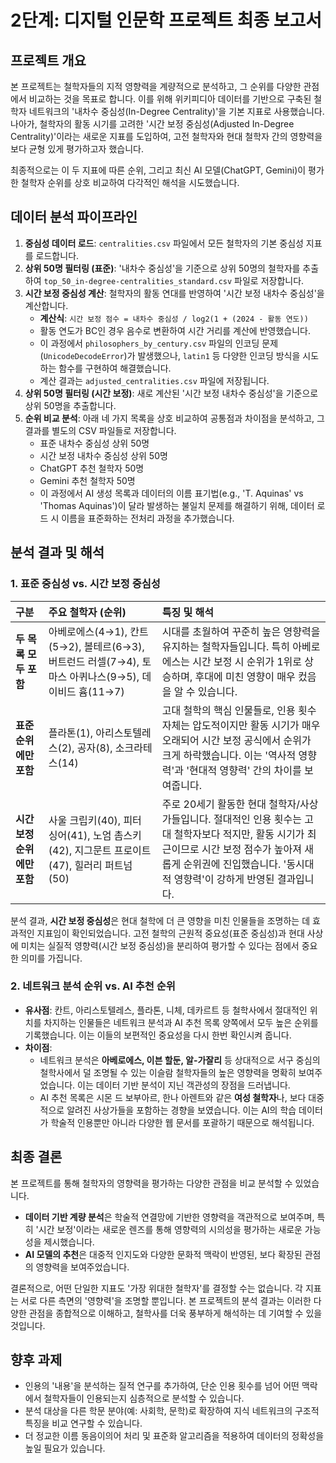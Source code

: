 # 2단계: 디지털 인문학 프로젝트 최종 보고서

## 프로젝트 개요

본 프로젝트는 철학자들의 지적 영향력을 계량적으로 분석하고, 그 순위를 다양한 관점에서 비교하는 것을 목표로 합니다. 이를 위해 위키피디아 데이터를 기반으로 구축된 철학자 네트워크의 '내차수 중심성(In-Degree Centrality)'을 기본 지표로 사용했습니다. 나아가, 철학자의 활동 시기를 고려한 '시간 보정 중심성(Adjusted In-Degree Centrality)'이라는 새로운 지표를 도입하여, 고전 철학자와 현대 철학자 간의 영향력을 보다 균형 있게 평가하고자 했습니다.

최종적으로는 이 두 지표에 따른 순위, 그리고 최신 AI 모델(ChatGPT, Gemini)이 평가한 철학자 순위를 상호 비교하여 다각적인 해석을 시도했습니다.

## 데이터 분석 파이프라인

1.  **중심성 데이터 로드**: `centralities.csv` 파일에서 모든 철학자의 기본 중심성 지표를 로드합니다.
2.  **상위 50명 필터링 (표준)**: '내차수 중심성'을 기준으로 상위 50명의 철학자를 추출하여 `top_50_in-degree-centralities_standard.csv` 파일로 저장합니다.
3.  **시간 보정 중심성 계산**: 철학자의 활동 연대를 반영하여 '시간 보정 내차수 중심성'을 계산합니다.
    - **계산식**: `시간 보정 점수 = 내차수 중심성 / log2(1 + (2024 - 활동 연도))`
    - 활동 연도가 BC인 경우 음수로 변환하여 시간 거리를 계산에 반영했습니다.
    - 이 과정에서 `philosophers_by_century.csv` 파일의 인코딩 문제(`UnicodeDecodeError`)가 발생했으나, `latin1` 등 다양한 인코딩 방식을 시도하는 함수를 구현하여 해결했습니다.
    - 계산 결과는 `adjusted_centralities.csv` 파일에 저장됩니다.
4.  **상위 50명 필터링 (시간 보정)**: 새로 계산된 '시간 보정 내차수 중심성'을 기준으로 상위 50명을 추출합니다.
5.  **순위 비교 분석**: 아래 네 가지 목록을 상호 비교하여 공통점과 차이점을 분석하고, 그 결과를 별도의 CSV 파일들로 저장합니다.
    - 표준 내차수 중심성 상위 50명
    - 시간 보정 내차수 중심성 상위 50명
    - ChatGPT 추천 철학자 50명
    - Gemini 추천 철학자 50명
    - 이 과정에서 AI 생성 목록과 데이터의 이름 표기법(e.g., 'T. Aquinas' vs 'Thomas Aquinas')이 달라 발생하는 불일치 문제를 해결하기 위해, 데이터 로드 시 이름을 표준화하는 전처리 과정을 추가했습니다.

## 분석 결과 및 해석

### 1. 표준 중심성 vs. 시간 보정 중심성

| 구분                        | 주요 철학자 (순위)                                                                                   | 특징 및 해석                                                                                                                                                                                                           |
| :-------------------------- | :--------------------------------------------------------------------------------------------------- | :--------------------------------------------------------------------------------------------------------------------------------------------------------------------------------------------------------------------- |
| **두 목록 모두 포함**       | 아베로에스(4→1), 칸트(5→2), 볼테르(6→3), 버트런드 러셀(7→4), 토마스 아퀴나스(9→5), 데이비드 흄(11→7) | 시대를 초월하여 꾸준히 높은 영향력을 유지하는 철학자들입니다. 특히 아베로에스는 시간 보정 시 순위가 1위로 상승하며, 후대에 미친 영향이 매우 컸음을 알 수 있습니다.                                                     |
| **표준 순위에만 포함**      | 플라톤(1), 아리스토텔레스(2), 공자(8), 소크라테스(14)                                                | 고대 철학의 핵심 인물들로, 인용 횟수 자체는 압도적이지만 활동 시기가 매우 오래되어 시간 보정 공식에서 순위가 크게 하락했습니다. 이는 '역사적 영향력'과 '현대적 영향력' 간의 차이를 보여줍니다.                         |
| **시간 보정 순위에만 포함** | 사울 크립키(40), 피터 싱어(41), 노엄 촘스키(42), 지그문트 프로이트(47), 힐러리 퍼트넘(50)            | 주로 20세기 활동한 현대 철학자/사상가들입니다. 절대적인 인용 횟수는 고대 철학자보다 적지만, 활동 시기가 최근이므로 시간 보정 점수가 높아져 새롭게 순위권에 진입했습니다. '동시대적 영향력'이 강하게 반영된 결과입니다. |

분석 결과, **시간 보정 중심성**은 현대 철학에 더 큰 영향을 미친 인물들을 조명하는 데 효과적인 지표임이 확인되었습니다. 고전 철학의 근원적 중요성(표준 중심성)과 현대 사상에 미치는 실질적 영향력(시간 보정 중심성)을 분리하여 평가할 수 있다는 점에서 중요한 의미를 가집니다.

### 2. 네트워크 분석 순위 vs. AI 추천 순위

- **유사점**: 칸트, 아리스토텔레스, 플라톤, 니체, 데카르트 등 철학사에서 절대적인 위치를 차지하는 인물들은 네트워크 분석과 AI 추천 목록 양쪽에서 모두 높은 순위를 기록했습니다. 이는 이들의 보편적인 중요성을 다시 한번 확인시켜 줍니다.
- **차이점**:
  - 네트워크 분석은 **아베로에스, 이븐 할둔, 알-가잘리** 등 상대적으로 서구 중심의 철학사에서 덜 조명될 수 있는 이슬람 철학자들의 높은 영향력을 명확히 보여주었습니다. 이는 데이터 기반 분석이 지닌 객관성의 장점을 드러냅니다.
  - AI 추천 목록은 시몬 드 보부아르, 한나 아렌트와 같은 **여성 철학자**나, 보다 대중적으로 알려진 사상가들을 포함하는 경향을 보였습니다. 이는 AI의 학습 데이터가 학술적 인용뿐만 아니라 다양한 웹 문서를 포괄하기 때문으로 해석됩니다.

## 최종 결론

본 프로젝트를 통해 철학자의 영향력을 평가하는 다양한 관점을 비교 분석할 수 있었습니다.

- **데이터 기반 계량 분석**은 학술적 연결망에 기반한 영향력을 객관적으로 보여주며, 특히 '시간 보정'이라는 새로운 렌즈를 통해 영향력의 시의성을 평가하는 새로운 가능성을 제시했습니다.
- **AI 모델의 추천**은 대중적 인지도와 다양한 문화적 맥락이 반영된, 보다 확장된 관점의 영향력을 보여주었습니다.

결론적으로, 어떤 단일한 지표도 '가장 위대한 철학자'를 결정할 수는 없습니다. 각 지표는 서로 다른 측면의 '영향력'을 조명할 뿐입니다. 본 프로젝트의 분석 결과는 이러한 다양한 관점을 종합적으로 이해하고, 철학사를 더욱 풍부하게 해석하는 데 기여할 수 있을 것입니다.

## 향후 과제

- 인용의 '내용'을 분석하는 질적 연구를 추가하여, 단순 인용 횟수를 넘어 어떤 맥락에서 철학자들이 인용되는지 심층적으로 분석할 수 있습니다.
- 분석 대상을 다른 학문 분야(예: 사회학, 문학)로 확장하여 지식 네트워크의 구조적 특징을 비교 연구할 수 있습니다.
- 더 정교한 이름 동음이의어 처리 및 표준화 알고리즘을 적용하여 데이터의 정확성을 높일 필요가 있습니다.
